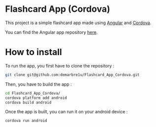 # Flashcard App (Cordova)

This project is a simple flashcard app made using [Angular](https://angular.io/) and [Cordova](https://cordova.apache.org/).

You can find the Angular app repository [here](https://github.com/demarbre1u/FlashCard_App).

# How to install

To run the app, you first have to clone the repository :

```bash
git clone git@github.com:demarbre1u/Flashcard_App_Cordova.git
```

Then, you have to build the app :

```bash
cd Flashcard_App_Cordova/
cordova platform add android
cordova build android
```

Once the app is built, you can run it on your android device :

```bash
cordova run android
```
